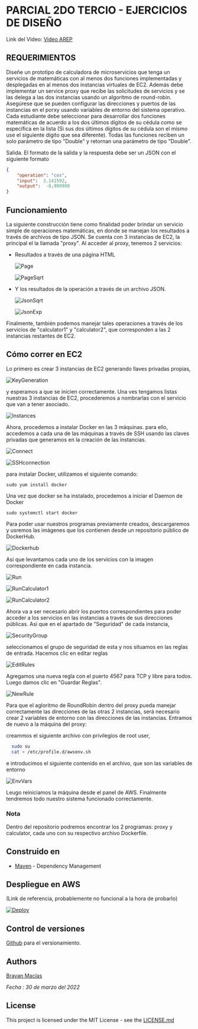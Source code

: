 # PARCIAL 2DO TERCIO - EJERCICIOS DE DISEÑO

Link del Video: [Video AREP](https://pruebacorreoescuelaingeduco-my.sharepoint.com/:v:/g/personal/brayan_macias_mail_escuelaing_edu_co/EVm8XwKZZmBClzvhvxOGt30Bha7ms2z2jNekfM26MSQhqQ)

## REQUERIMIENTOS
Diseñe un prototipo de calculadora de microservicios que tenga un servicios de matemáticas con al menos dos funciones implementadas y desplegadas en al menos dos instancias virtuales de EC2. Además debe implementar un service proxy que recibe las solicitudes de servicios y se las delega a las dos instancias usando un algoritmo de round-robin. Asegúrese que se pueden configurar las direcciones y puertos de las instancias en el porxy usando variables de entorno del sistema operativo. Cada estudiante debe seleccionar para desarrollar dos funciones matemáticas de acuerdo a los dos últimos dígitos de su cédula como se especifica en la lista (Si sus dos últimos dígitos de su cédula son el mismo use el siguiente dígito que sea diferente). Todas las funciones reciben un solo parámetro de tipo "Double" y retornan una parámetro de tipo "Double".

Salida. El formato de la salida y la respuesta debe ser un JSON con el siguiente formato
```JSON
{
    "operation": "cos",
    "input":  3.141592,
    "output":  -0.999999
}
```
## Funcionamiento
La siguiente construcción tiene como finalidad poder brindar un servicio simple de operaciones matemáticas, en donde se manejan los resultados a través de archivos de tipo JSON.
Se cuenta con 3 instancias de EC2, la principal el la llamada "proxy".
Al acceder al proxy, tenemos 2 servicios:
- Resultados a través de una página HTML
  
  ![Page](https://github.com/Brayandres/AREP-PARCIAL-2DO-CORTE/blob/main/Evidence/Working/Pagex.jpg)

  ![PageSqrt](https://github.com/Brayandres/AREP-PARCIAL-2DO-CORTE/blob/main/Evidence/Working/PageSqrtx.jpg)  

- Y los resultados de la operación a través de un archivo JSON.
  
  ![JsonSqrt](https://github.com/Brayandres/AREP-PARCIAL-2DO-CORTE/blob/main/Evidence/Working/JsonSqrtx.jpg)

  ![JsonExp](https://github.com/Brayandres/AREP-PARCIAL-2DO-CORTE/blob/main/Evidence/Working/JsonExpx.jpg)

Finalmente, también podemos manejar tales operaciones a través de los servicios de "calculator1" y "calculator2", que corresponden a las 2 instancias restantes de  EC2.

## Cómo correr en EC2
Lo primero es crear 3 instancias de EC2 generando llaves privadas propias,

![KeyGeneration](https://github.com/Brayandres/AREP-PARCIAL-2DO-CORTE/blob/main/Evidence/KeyGenerationx.jpg)

y esperamos a que se inicien correctamente.
Una ves tengamos listas nuestras 3 instancias de EC2, procederemos a nombrarlas con el servicio que van a tener asociado.

![Instances](https://github.com/Brayandres/AREP-PARCIAL-2DO-CORTE/blob/main/Evidence/Instancesx.jpg)

Ahora, procedemos a instalar Docker en las 3 máquinas.
para ello, accedemos a cada una de las máquinas a través de SSH usando las claves privadas que generamos en la creación de las instancias.

![Connect](https://github.com/Brayandres/AREP-PARCIAL-2DO-CORTE/blob/main/Evidence/Connectx.jpg)

![SSHconnection](https://github.com/Brayandres/AREP-PARCIAL-2DO-CORTE/blob/main/Evidence/SSHConnectionx.jpg)

para instalar Docker, utilizamos el siguiente comando:

```sudo yum install docker```

Una vez que docker se ha instalado, procedemos a iniciar el Daemon de Docker

```sudo systemctl start docker```

Para poder usar nuestros programas previamente creados, descargaremos y usremos las imágenes que los contienen desde un repositorio público de DockerHub.

![Dockerhub](https://github.com/Brayandres/AREP-PARCIAL-2DO-CORTE/blob/main/Evidence/Docker/Captura%20Docker%20Hubx.jpg)

Así que levantamos cada uno de los servicios con la imagen correspondiente en cada instancia.

![Run](https://github.com/Brayandres/AREP-PARCIAL-2DO-CORTE/blob/main/Evidence/Docker/Runx.jpg)

![RunCalculator1](https://github.com/Brayandres/AREP-PARCIAL-2DO-CORTE/blob/main/Evidence/Docker/RunCalc1x.jpg)

![RunCalculator2](https://github.com/Brayandres/AREP-PARCIAL-2DO-CORTE/blob/main/Evidence/Docker/RunCalc2x.jpg)

Ahora va a ser necesario abrir los puertos correspondientes para poder acceder a los servicios en las instancias a través de sus direcciones públicas.
Así que en el apartado de "Seguridad" de cada instancia,

![SecurityGroup](https://github.com/Brayandres/AREP-PARCIAL-2DO-CORTE/blob/main/Evidence/SecurityGroupx.jpg)

seleccionamos el grupo de seguridad de esta y nos situamos en las reglas de entrada.
Hacemos clic en editar reglas

![EditRules](https://github.com/Brayandres/AREP-PARCIAL-2DO-CORTE/blob/main/Evidence/EditRulesx.jpg)

Agregamos una nueva regla con el puerto 4567 para TCP y libre para todos. Luego damos clic en "Guardar Reglas".

![NewRule](https://github.com/Brayandres/AREP-PARCIAL-2DO-CORTE/blob/main/Evidence/NewRulex.jpg)

Para que el agloritmo de RoundRobin dentro del proxy pueda manejar correctamente las direcciones de las otras 2 instancias, será necesario crear 2 variables de entorno con las direcciones de las instancias.
Entramos de nuevo a la máquina del proxy:

creammos el siguiente archivo con privilegios de root user,
```bash
  sudo su
  cat > /etc/profile.d/awsenv.sh

```
e introducimos el siguiente contenido en el archivo, que son las variables de entorno

![EnvVars](https://github.com/Brayandres/AREP-PARCIAL-2DO-CORTE/blob/main/Evidence/EnvVarsx.jpg)

Leugo reiniciamos la máquina desde el panel de AWS.
Finalmente tendremos todo nuestro sistema funcionado correctamente.

### Nota
Dentro del repositorio podremos encontrar los 2 programas: proxy y calculator, cada uno con su respectivo archivo Dockerfile.


## Construido en

* [Maven](https://maven.apache.org/) - Dependency Management

## Despliegue en AWS
(Link de referencia, probablemente no funcional a la hora de probarlo)

[![Deploy](https://pbs.twimg.com/profile_images/1377340526890872832/Qvi0U8pF_200x200.jpg)](http://ec2-54-211-18-5.compute-1.amazonaws.com:4567)

## Control de versiones 

[Github](https://github.com/) para el versionamiento.

## Authors

[Brayan Macías](https://github.com/brayandres) 

_Fecha : 30 de marzo del 2022_ 

## License

This project is licensed under the MIT License - see the [LICENSE.md](LICENSE)